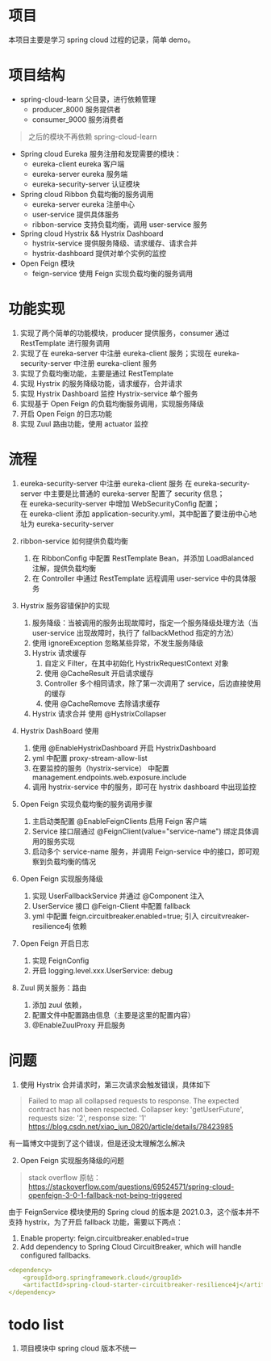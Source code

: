 # 项目
本项目主要是学习 spring cloud 过程的记录，简单 demo。

# 项目结构
 - spring-cloud-learn 父目录，进行依赖管理
    - producer_8000 服务提供者
    - consumer_9000 服务消费者
      
> 之后的模块不再依赖 spring-cloud-learn
- Spring cloud Eureka 服务注册和发现需要的模块：
   - eureka-client eureka 客户端
   - eureka-server eureka 服务端
   - eureka-security-server 认证模块  
- Spring cloud Ribbon 负载均衡的服务调用
   - eureka-server eureka 注册中心
   - user-service 提供具体服务
   - ribbon-service 支持负载均衡，调用 user-service 服务
- Spring cloud Hystrix && Hystrix Dashboard
    - hystrix-service 提供服务降级、请求缓存、请求合并
    - hystrix-dashboard 提供对单个实例的监控
- Open Feign 模块
    - feign-service 使用 Feign 实现负载均衡的服务调用
    
# 功能实现
1. 实现了两个简单的功能模块，producer 提供服务，consumer 通过 RestTemplate 进行服务调用
2. 实现了在 eureka-server 中注册 eureka-client 服务；实现在 eureka-security-server 中注册 eureka-client 服务
3. 实现了负载均衡功能，主要是通过 RestTemplate
4. 实现 Hystrix 的服务降级功能，请求缓存，合并请求
5. 实现 Hystrix Dashboard 监控 Hystrix-service 单个服务
6. 实现基于 Open Feign 的负载均衡服务调用，实现服务降级
7. 开启 Open Feign 的日志功能
8. 实现 Zuul 路由功能，使用 actuator 监控

# 流程
1. eureka-security-server 中注册 eureka-client 服务
   在 eureka-security-server 中主要是比普通的 eureka-server 配置了 security 信息；  
   在 eureka-security-server 中增加 WebSecurityConfig 配置；  
   在 eureka-client 添加 application-security.yml，其中配置了要注册中心地址为 eureka-security-server
   
2. ribbon-service 如何提供负载均衡
   1. 在 RibbonConfig 中配置 RestTemplate Bean，并添加 LoadBalanced 注解，提供负载均衡
   2. 在 Controller 中通过 RestTemplate 远程调用 user-service 中的具体服务
    
3. Hystrix 服务容错保护的实现
    1. 服务降级：当被调用的服务出现故障时，指定一个服务降级处理方法（当 user-service 出现故障时，执行了 fallbackMethod 指定的方法）
    2. 使用 ignoreException 忽略某些异常，不发生服务降级
    3. Hystrix 请求缓存
        1. 自定义 Filter，在其中初始化 HystrixRequestContext 对象
        2. 使用 @CacheResult 开启请求缓存
        3. Controller 多个相同请求，除了第一次调用了 service，后边直接使用的缓存
        4. 使用 @CacheRemove 去除请求缓存
    4. Hystrix 请求合并 使用 @HystrixCollapser
    
4. Hystrix DashBoard 使用
    1. 使用 @EnableHystrixDashboard 开启 HystrixDashboard
    2. yml 中配置 proxy-stream-allow-list
    3. 在要监控的服务（hystrix-service） 中配置 management.endpoints.web.exposure.include
    4. 调用 hystrix-service 中的服务，即可在 hystrix dashboard 中出现监控

5. Open Feign 实现负载均衡的服务调用步骤
    1. 主启动类配置 @EnableFeignClients 启用 Feign 客户端
    2. Service 接口层通过 @FeignClient(value="service-name") 绑定具体调用的服务实现
    3. 启动多个 service-name 服务，并调用 Feign-service 中的接口，即可观察到负载均衡的情况
    
6. Open Feign 实现服务降级
    1. 实现 UserFallbackService 并通过 @Component 注入
    2. UserService 接口 @Feign-Client 中配置 fallback
    3. yml 中配置 feign.circuitbreaker.enabled=true; 引入 circuitvreaker-resilience4j 依赖
    
7. Open Feign 开启日志
    1. 实现 FeignConfig
    2. 开启 logging.level.xxx.UserService: debug
    
8. Zuul 网关服务：路由
    1. 添加 zuul 依赖，  
    2. 配置文件中配置路由信息（主要是这里的配置内容）
    3. @EnableZuulProxy 开启服务

# 问题
1. 使用 Hystrix 合并请求时，第三次请求会触发错误，具体如下
> Failed to map all collapsed requests to response. The expected contract has not been respected. Collapser key: 'getUserFuture', requests size: '2', response size: '1'  
> https://blog.csdn.net/xiao_jun_0820/article/details/78423985

有一篇博文中提到了这个错误，但是还没太理解怎么解决

2. Open Feign 实现服务降级的问题
   
> stack overflow 原帖：https://stackoverflow.com/questions/69524571/spring-cloud-openfeign-3-0-1-fallback-not-being-triggered
    
由于 FeignService 模块使用的 Spring cloud 的版本是 2021.0.3，这个版本并不支持 hystrix，为了开启 fallback 功能，需要以下两点：
   1. Enable property: feign.circuitbreaker.enabled=true   
   2. Add dependency to Spring Cloud CircuitBreaker, which will handle configured fallbacks.
    
```yml
<dependency>
    <groupId>org.springframework.cloud</groupId>
    <artifactId>spring-cloud-starter-circuitbreaker-resilience4j</artifactId>
</dependency>
```

# todo list
1. 项目模块中 spring cloud 版本不统一
